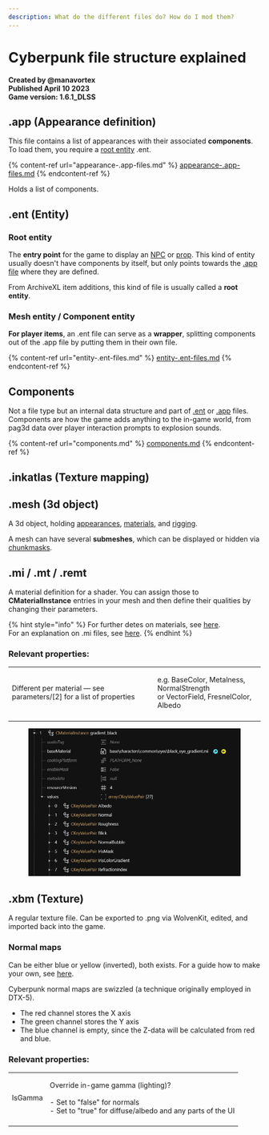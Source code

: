 ```yaml
---
description: What do the different files do? How do I mod them?
---
```


# Cyberpunk file structure explained

**Created by @manavortex**\
**Published April 10 2023**\
**Game version: 1.6.1\_DLSS**

## .app (Appearance definition)

This file contains a list of appearances with their associated **components**. To load them, you require a [root entity](./#root-entity) .ent.

{% content-ref url="appearance-.app-files.md" %}
[appearance-.app-files.md](appearance-.app-files.md)
{% endcontent-ref %}

Holds a list of components.

## .ent (Entity)

### Root entity

The **entry point** for the game to display an [NPC](../../../modding-guides/npcs/appearances-change-the-looks.md#the-.ent-file) or [prop](../../../modding-guides/everything-else/custom-props.md). This kind of entity usually doesn't have components by itself, but only points towards the [.app file](./#.app-appearance-definition) where they are defined.&#x20;

From ArchiveXL item additions, this kind of file is usually called a **root entity**.

### Mesh entity / Component entity

**For player items**, an .ent file can serve as a **wrapper**, splitting components out of the .app file by putting them in their own file.

{% content-ref url="entity-.ent-files.md" %}
[entity-.ent-files.md](entity-.ent-files.md)
{% endcontent-ref %}

## Components

Not a file type but an internal data structure and part of [.ent](./#.ent-entity) or [.app](./#.app-appearance-definition) files. Components are how the game adds anything to the in-game world, from pag3d data over player interaction prompts to explosion sounds.

{% content-ref url="components.md" %}
[components.md](components.md)
{% endcontent-ref %}

## .inkatlas (Texture mapping)



## .mesh (3d object)

A 3d object, holding [appearances](../../../modding-guides/npcs/appearances-change-the-looks.md), [materials](../materials-how-to-configure-them/), and [rigging](../../3d-modelling/meshes-and-armatures-rigging.md).&#x20;

A mesh can have several **submeshes**, which can be displayed or hidden via [chunkmasks](../../../modding-guides/items-equipment/influencing-other-items.md#partsoverrides).&#x20;



## .mi / .mt / .remt

A material definition for a shader. You can assign those to **CMaterialInstance** entries in your mesh and then define their qualities by changing their parameters.&#x20;

{% hint style="info" %}
For further detes on materials, see [here](../materials-how-to-configure-them/). \
For an explanation on .mi files, see [here](../materials-how-to-configure-them/re-using-materials-.mi.md).
{% endhint %}

### Relevant properties:&#x20;

|                                                                       |                                                                                          |
| --------------------------------------------------------------------- | ---------------------------------------------------------------------------------------- |
| Different per material — see parameters/\[2] for a list of properties | <p>e.g. BaseColor, Metalness, NormalStrength<br>or VectorField, FresnelColor, Albedo</p> |
|                                                                       |                                                                                          |

<figure><img src="../../../.gitbook/assets/materials_eye_gradient_mi.png" alt=""><figcaption></figcaption></figure>

## .xbm (Texture)

A regular texture file. Can be exported to .png via WolvenKit, edited, and imported back into the game.

### Normal maps

Can be either blue or yellow (inverted), both exists. For a guide how to make your own, see [here](../../3d-modelling/self-made-normal-maps.md).&#x20;

Cyberpunk normal maps are swizzled (a technique originally employed in DTX-5).&#x20;

* The red channel stores the X axis
* The green channel stores the Y axis
* The blue channel is empty, since the Z-data will be calculated from red and blue.&#x20;

### Relevant properties:&#x20;

|         |                                                                                                                                              |
| ------- | -------------------------------------------------------------------------------------------------------------------------------------------- |
| IsGamma | <p>Override in-game gamma (lighting)? <br><br>- Set to "false" for normals<br>- Set to "true" for diffuse/albedo and any parts of the UI</p> |
|         |                                                                                                                                              |
